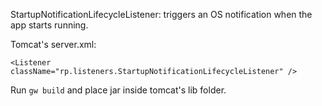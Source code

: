 StartupNotificationLifecycleListener: triggers an OS notification when the app starts running.

Tomcat's server.xml:

`<Listener className="rp.listeners.StartupNotificationLifecycleListener" />`

Run `gw build` and place jar inside tomcat's lib folder.